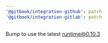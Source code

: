 ```yaml
---
'@gitbook/integration-github': patch
'@gitbook/integration-gitlab': patch
---
```


Bump to use the latest runtime@0.10.3

